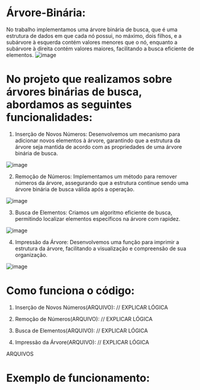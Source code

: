 # Árvore-Binária: 
No trabalho implementamos uma árvore binária de busca, que é uma estrutura de dados em que cada nó possui, no máximo, dois filhos, e a subárvore à esquerda contém valores menores que o nó, enquanto a subárvore à direita contém valores maiores, facilitando a busca eficiente de elementos.
![image](https://github.com/felipesphair/Arvore-Binaria/assets/107360437/6fdc3c3b-d550-4080-ad00-12d3cb7a2619)

# No projeto que realizamos sobre árvores binárias de busca, abordamos as seguintes funcionalidades:

1. Inserção de Novos Números:
Desenvolvemos um mecanismo para adicionar novos elementos à árvore, garantindo que a estrutura da árvore seja mantida de acordo com as propriedades de uma árvore binária de busca.

![image](https://github.com/felipesphair/Arvore-Binaria/assets/107360437/9ab4a9ac-cdb0-4f8a-9af9-cbb08f1d8f23)

2. Remoção de Números:
Implementamos um método para remover números da árvore, assegurando que a estrutura continue sendo uma árvore binária de busca válida após a operação.

![image](https://github.com/felipesphair/Arvore-Binaria/assets/107360437/143ef007-a91f-4a26-afaa-82ee0bdbd616)

3. Busca de Elementos:
Criamos um algoritmo eficiente de busca, permitindo localizar elementos específicos na árvore com rapidez.

![image](https://github.com/felipesphair/Arvore-Binaria/assets/107360437/f9a9af66-c900-4f47-90fe-13f1e843d9c3)

4. Impressão da Árvore:
Desenvolvemos uma função para imprimir a estrutura da árvore, facilitando a visualização e compreensão de sua organização.

![image](https://github.com/felipesphair/Arvore-Binaria/assets/107360437/e0180ddf-b16f-4942-860c-c6756f44f95d)


# Como funciona o código:

1. Inserção de Novos Números(ARQUIVO):
   // EXPLICAR LÓGICA
   
2. Remoção de Números(ARQUIVO):
   // EXPLICAR LÓGICA
   
3. Busca de Elementos(ARQUIVO):
   // EXPLICAR LÓGICA
   
4. Impressão da Árvore(ARQUIVO):
   // EXPLICAR LÓGICA

ARQUIVOS 


# Exemplo de funcionamento:
